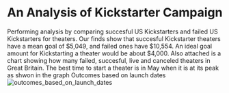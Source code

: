 # An Analysis of Kickstarter Campaign
Performing analysis by comparing succesful US Kickstarters and failed US Kickstarters for theaters. Our finds show that succesful Kickstarter theaters have a mean goal of $5,049, and failed ones have $10,554. An ideal goal amount for Kickstarting a theater would be about $4,000.
Also attached is a chart showing how many failed, succesful, live and canceled theaters in Great Britain. The best time to start a theater is in May when it is at its peak as shwon in the graph Outcomes based on launch dates ![outcomes_based_on_launch_dates](path/to/outcomes_based_on_launch_dates.png)

